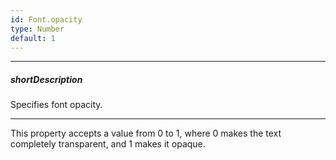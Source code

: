 ```yaml
---
id: Font.opacity
type: Number
default: 1
---
```

---
##### shortDescription
Specifies font opacity.

---
This property accepts a value from 0 to 1, where 0 makes the text completely transparent, and 1 makes it opaque.